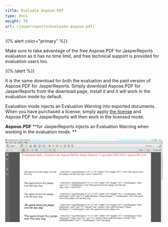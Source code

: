 ```yaml
---
title: Evaluate Aspose.Pdf
type: docs
weight: 70
url: /jasperreports/evaluate-aspose-pdf/
---
```


{{% alert color="primary" %}} 

Make sure to take advantage of the free Aspose.PDF for JasperReports evaluation as it has no time limit, and free technical support is provided for evaluation users too.

{{% /alert %}} 

It is the same download for both the evaluation and the paid version of Aspose.PDF for JasperReports. Simply download Aspose.PDF for JasperReports from the download page, install it and it will work in the evaluation mode by default.

Evaluation mode injects an Evaluation Warning into exported documents. When you have purchased a license, simply apply [the license](http://www.aspose.com/docs/display/pdfjasperreports/Licensing) and Aspose.PDF for JasperReports will then work in the licensed mode.

**Aspose.PDF** **for JasperReports injects an Evaluation Warning when working in the evaluation mode.
**

![todo:image_alt_text](evaluate-aspose-pdf_1.png)
